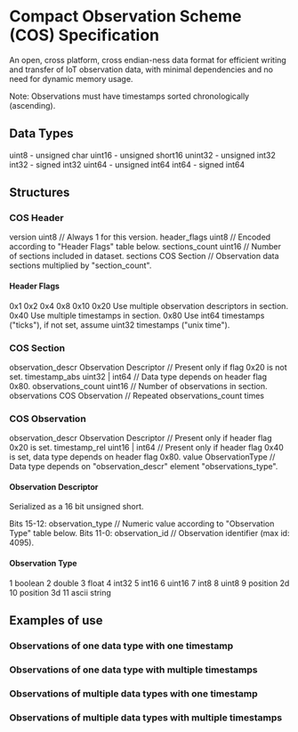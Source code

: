 # Compact Observation Scheme (COS) Specification

An open, cross platform, cross endian-ness data format for efficient writing and transfer of IoT observation data, with minimal dependencies and no need for dynamic memory usage.

Note: Observations must have timestamps sorted chronologically (ascending).

## Data Types

uint8   - unsigned char
uint16  - unsigned short16
unint32 - unsigned int32
int32   - signed int32
uint64  - unsigned int64
int64   - signed int64


## Structures

### COS Header

version         uint8        // Always 1 for this version.
header_flags    uint8        // Encoded according to "Header Flags" table below.
sections_count  uint16       // Number of sections included in dataset.
sections        COS Section  // Observation data sections multiplied by "section_count".

#### Header Flags
0x1   <Reserved>
0x2   <Reserved>
0x4   <Reserved>
0x8   <Reserved>
0x10  <Reserved>
0x20  Use multiple observation descriptors in section.
0x40  Use multiple timestamps in section.
0x80  Use int64 timestamps ("ticks"), if not set, assume uint32 timestamps ("unix time").

### COS Section
observation_descr   Observation Descriptor  // Present only if flag 0x20 is not set.
timestamp_abs       uint32 | int64          // Data type depends on header flag 0x80.
observations_count  uint16                  // Number of observations in section.
observations        COS Observation         // Repeated observations_count times

### COS Observation
observation_descr  Observation Descriptor  // Present only if header flag 0x20 is set.
timestamp_rel      uint16 | int64          // Present only if header flag 0x40 is set, data type depends on header flag 0x80.
value              ObservationType         // Data type depends on "observation_descr" element "observations_type".

#### Observation Descriptor

Serialized as a 16 bit unsigned short.

Bits 15-12: observation_type  // Numeric value according to "Observation Type" table below.
Bits 11-0:  observation_id    // Observation identifier (max id: 4095).

#### Observation Type
1   boolean
2   double
3   float
4   int32
5   int16
6   uint16
7   int8
8   uint8
9   position 2d
10  position 3d
11  ascii string


## Examples of use

### Observations of one data type with one timestamp

### Observations of one data type with multiple timestamps

### Observations of multiple data types with one timestamp

### Observations of multiple data types with multiple timestamps
